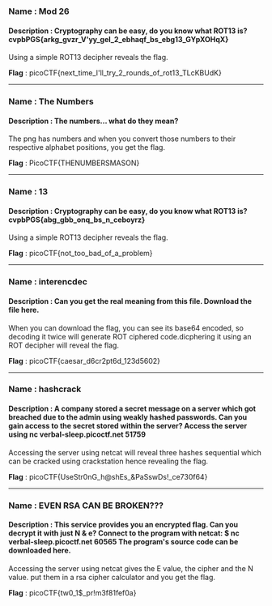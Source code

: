 ### Name : Mod 26

#### Description :  Cryptography can be easy, do you know what ROT13 is? cvpbPGS{arkg_gvzr_V'yy_gel_2_ebhaqf_bs_ebg13_GYpXOHqX}

Using a simple ROT13 decipher reveals the flag.

**Flag** : picoCTF{next_time_I'll_try_2_rounds_of_rot13_TLcKBUdK}

--- 

### Name  : The Numbers

####  Description : The numbers... what do they mean?

The png has numbers and when you convert those numbers to their respective alphabet positions, you get the flag.

**Flag** : PicoCTF{THENUMBERSMASON}

--- 

### Name : 13

#### Description : Cryptography can be easy, do you know what ROT13 is? cvpbPGS{abg_gbb_onq_bs_n_ceboyrz}

Using a simple ROT13 decipher reveals the flag.

**Flag** : picoCTF{not_too_bad_of_a_problem}

---
### Name : interencdec

#### Description : Can you get the real meaning from this file. Download the file here. 

When you can download the flag, you can see its base64 encoded, so decoding it twice will generate ROT ciphered code.dicphering it using an ROT decipher will reveal the flag.

**Flag** : picoCTF{caesar_d6cr2pt6d_123d5602}

--- 

### Name : hashcrack

#### Description : A company stored a secret message on a server which got breached due to the admin using weakly hashed passwords. Can you gain access to the secret stored within the server? Access the server using nc verbal-sleep.picoctf.net 51759

Accessing the server using netcat will reveal three hashes sequential which can be cracked using crackstation hence revealing the flag.

**Flag** : picoCTF{UseStr0nG_h@shEs_&PaSswDs!_ce730f64}

---
### Name : EVEN RSA CAN BE BROKEN???

#### Description : This service provides you an encrypted flag. Can you decrypt it with just N & e? Connect to the program with netcat: $ nc verbal-sleep.picoctf.net 60565 The program's source code can be downloaded here.

Accessing the server using netcat gives the E value, the cipher and the N value. put them in a rsa cipher calculator and you get the flag.

**Flag** : picoCTF{tw0_1$_pr!m3f81fef0a}



